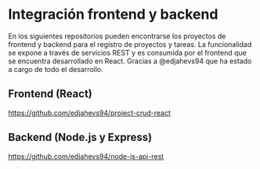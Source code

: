 # Integración frontend y backend
En los siguientes repositorios pueden encontrarse los proyectos de frontend y backend para el registro de proyectos y tareas. La funcionalidad se expone a través de servicios REST y es consumida por el frontend que se encuentra desarrollado en React. Gracias a @edjahevs94 que ha estado a cargo de todo el desarrollo.

## Frontend (React)
https://github.com/edjahevs94/project-crud-react

## Backend (Node.js y Express)
https://github.com/edjahevs94/node-js-api-rest